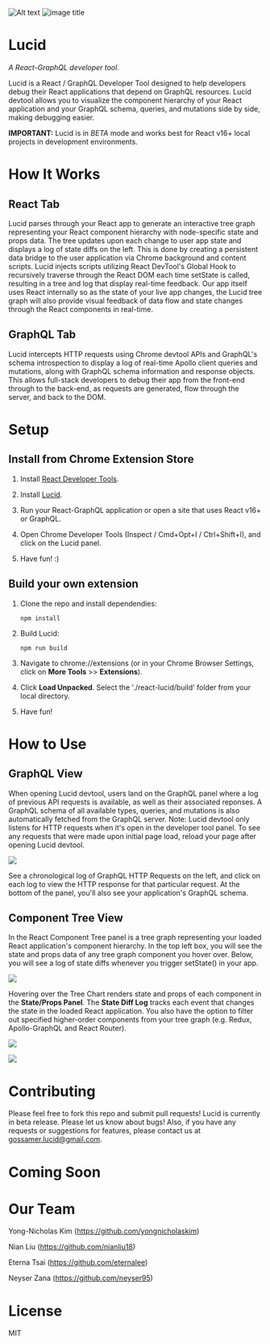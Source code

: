 ![Alt text](public/assets/lucidlogo-transparent.png?raw=true "Title")
![image title](https://img.shields.io/appveyor/ci/:user/:repo.svg)
# Lucid 
*A React-GraphQL developer tool.*

Lucid is a React / GraphQL Developer Tool designed to help developers debug their React applications that depend on GraphQL resources. Lucid devtool allows you to visualize the component hierarchy of your React application and your GraphQL schema, queries, and mutations side by side, making debugging easier.

**IMPORTANT:**  Lucid is in *BETA* mode and works best for React v16+ local projects in development environments. 

# How It Works
## React Tab
Lucid parses through your React app to generate an interactive tree graph representing your React component hierarchy with node-specific state and props data. The tree updates upon each change to user app state and displays a log of state diffs on the left. This is done by creating a persistent data bridge to the user application via Chrome background and content scripts. Lucid injects scripts utilizing React DevTool's Global Hook to recursively traverse through the React DOM each time setState is called, resulting in a tree and log that display real-time feedback. Our app itself uses React internally so as the state of your live app changes, the Lucid tree graph will also provide visual feedback of data flow and state changes through the React components in real-time.

## GraphQL Tab
Lucid intercepts HTTP requests using Chrome devtool APIs and GraphQL's schema introspection to display a log of real-time Apollo client queries and mutations, along with GraphQL schema information and response objects. This allows full-stack developers to debug their app from the front-end through to the back-end, as requests are generated, flow through the server, and back to the DOM. 

# Setup
## Install from Chrome Extension Store

1. Install <a href="https://chrome.google.com/webstore/detail/react-developer-tools/fmkadmapgofadopljbjfkapdkoienihi?hl=en">React Developer Tools</a>. 

2. Install <a href="https://chrome.google.com/webstore/detail/debux/ooihnkghpifccalpfakdnlolfaiidfjp?authuser=1">Lucid</a>.

3. Run your React-GraphQL application or open a site that uses React v16+ or GraphQL.

4. Open Chrome Developer Tools (Inspect / Cmd+Opt+I / Ctrl+Shift+I), and click on the Lucid panel.

5. Have fun! :)

## Build your own extension

1. Clone the repo and install dependendies: 

    ```npm install```

2. Build Lucid: 

    ```npm run build ```

3. Navigate to chrome://extensions (or in your Chrome Browser Settings, click on **More Tools** >> **Extensions**). 

4. Click **Load Unpacked**. Select the './react-lucid/build' folder from your local directory.

5. Have fun!

# How to Use
## GraphQL View 
When opening Lucid devtool, users land on the GraphQL panel where a log of previous API requests is available, as well as their associated reponses. A GraphQL schema of all available types, queries, and mutations is also automatically fetched from the GraphQL server. 
Note: Lucid devtool only listens for HTTP requests when it's open in the developer tool panel. To see any requests that were made upon initial page load, reload your page after opening Lucid devtool. 

![](public/ReqResJson.gif)

See a chronological log of GraphQL HTTP Requests on the left, and click on each log to view the HTTP response for that particular request. At the bottom of the panel, you'll also see your application's GraphQL schema.

## Component Tree View
In the React Component Tree panel is a tree graph representing your loaded React application's component hierarchy. In the top left box, you will see the state and props data of any tree graph component you hover over. Below, you will see a log of state diffs whenever you trigger setState() in your app.

![](public/StateDiff.gif)

Hovering over the Tree Chart renders state and props of each component in the __State/Props Panel__. The __State Diff Log__ tracks each event that changes the state in the loaded React application. You also have the option to filter out specified higher-order components from your tree graph (e.g. Redux, Apollo-GraphQL and React Router).

![](public/TreeDisplay.gif)

![](public/TreeFilter.gif)

# Contributing 

Please feel free to fork this repo and submit pull requests! Lucid is currently in beta release. Please let us know about bugs! Also, if you have any requests or suggestions for features, please contact us at gossamer.lucid@gmail.com.

# Coming Soon


# Our Team

Yong-Nicholas Kim (https://github.com/yongnicholaskim)

Nian Liu (https://github.com/nianliu18)

Eterna Tsai (https://github.com/eternalee)

Neyser Zana (https://github.com/neyser95)

# License
MIT
